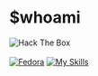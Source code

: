 # $whoami
<image src="https://www.hackthebox.eu/badge/image/641801" alt="Hack The Box"></image>
<br />
<br />
[![Fedora](https://upload.wikimedia.org/wikipedia/commons/thumb/4/41/Fedora_icon_(2021).svg/48px-Fedora_icon_(2021).svg.png)]()
[![My Skills](https://skillicons.dev/icons?i=js,nodejs,nginx,cloudflare,docker,ipfs,bash,linux,vscode,unreal)]()
